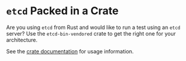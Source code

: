 # `etcd` Packed in a Crate

Are you using `etcd` from Rust and would like to run a test using an `etcd` server?
Use the `etcd-bin-vendored` crate to get the right one for your architecture.

See the [crate documentation](https://docs.rs/etcd-bin-vendored) for usage information.
